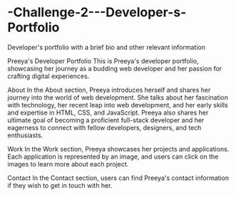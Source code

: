 # -Challenge-2---Developer-s-Portfolio
Developer's portfolio with a brief bio and other relevant information


Preeya's Developer Portfolio
This is Preeya's developer portfolio, showcasing her journey as a budding web developer and her passion for crafting digital experiences.

About
In the About section, Preeya introduces herself and shares her journey into the world of web development. She talks about her fascination with technology, her recent leap into web development, and her early skills and expertise in HTML, CSS, and JavaScript. Preeya also shares her ultimate goal of becoming a proficient full-stack developer and her eagerness to connect with fellow developers, designers, and tech enthusiasts.

Work
In the Work section, Preeya showcases her projects and applications. Each application is represented by an image, and users can click on the images to learn more about each project.

Contact
In the Contact section, users can find Preeya's contact information if they wish to get in touch with her.

